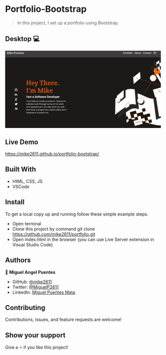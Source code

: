 # Portfolio-Bootstrap

>  In this project, I set up a portfolio using Bootstrap.

## Desktop 💻
![screenshot](images/desktopVersion.png)

## Live Demo
https://mike2611.github.io/portfolio-bootstrap/
 
## Built With

- HtML, CSS, JS
- VSCode

## Install

To get a local copy up and running follow these simple example steps.
- Open terminal
- Clone this project by command git clone https://github.com/mike2611/portfolio.git
- Open index.html in the browser (you can use Live Server extension in Visual Studio Code)


## Authors

👤 **Miguel Angel Puentes**
- GitHub: [@mike2611](https://github.com/mike2611)
- Twitter: [@MiguelP2611](https://twitter.com/MiguelP2611)
- LinkedIn: [Miguel Puentes Mata](https://linkedin.com/in/miguel-puentes-mata-90a562139/)

## Contributing

Contributions, issues, and feature requests are welcome!

## Show your support

Give a ⭐️ if you like this project!
